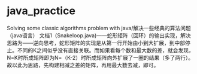 # java_practice
Solving some classic algorithms problem with java/解决一些经典的算法问题（java语言）
文档1（Snakeloop.java)——蛇形矩阵（回环）的输出实现，解决思路为——逆向思考，蛇形矩阵的实现是从第一行开始由小到大扩展，到中部停止。不同的K之间似乎没有直接关联。而如果看每个数和最大数的差，就会发现，N=K时所成矩阵即为N=（K-2）时所成矩阵向外扩展了一圈的结果（多了两行）。故以此为思路，先构建相减之差的矩阵，再用最大数去减，即可。
